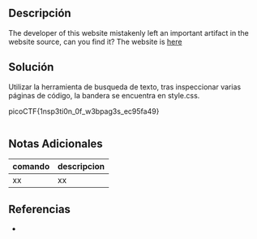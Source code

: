 ## Descripción
The developer of this website mistakenly left an important artifact in the website source, can you find it? The website is [here](http://saturn.picoctf.net:52523/)

## Solución
Utilizar la herramienta de busqueda de texto, tras inspeccionar varias páginas de código, la bandera se encuentra en style.css.

picoCTF{1nsp3ti0n_0f_w3bpag3s_ec95fa49}

```bash
```

## Notas Adicionales
|comando|descripcion|
|---|---|
|xx|xx|

## Referencias
- []()
